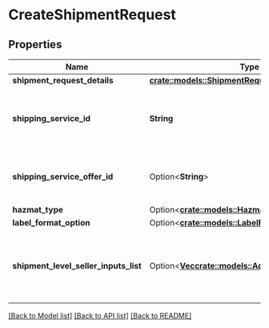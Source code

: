 # CreateShipmentRequest

## Properties

Name | Type | Description | Notes
------------ | ------------- | ------------- | -------------
**shipment_request_details** | [**crate::models::ShipmentRequestDetails**](ShipmentRequestDetails.md) |  | 
**shipping_service_id** | **String** | An Amazon-defined shipping service identifier. | 
**shipping_service_offer_id** | Option<**String**> | Identifies a shipping service order made by a carrier. | [optional]
**hazmat_type** | Option<[**crate::models::HazmatType**](HazmatType.md)> |  | [optional]
**label_format_option** | Option<[**crate::models::LabelFormatOptionRequest**](LabelFormatOptionRequest.md)> |  | [optional]
**shipment_level_seller_inputs_list** | Option<[**Vec<crate::models::AdditionalSellerInputs>**](AdditionalSellerInputs.md)> | A list of additional seller input pairs required to purchase shipping. | [optional]

[[Back to Model list]](../README.md#documentation-for-models) [[Back to API list]](../README.md#documentation-for-api-endpoints) [[Back to README]](../README.md)


